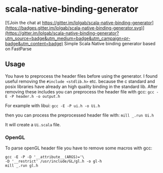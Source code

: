 # scala-native-binding-generator

[![Join the chat at https://gitter.im/lolgab/scala-native-binding-generator](https://badges.gitter.im/lolgab/scala-native-binding-generator.svg)](https://gitter.im/lolgab/scala-native-binding-generator?utm_source=badge&utm_medium=badge&utm_campaign=pr-badge&utm_content=badge)
Simple Scala Native binding generator based on FastParse

## Usage
You have to preprocess the header files before using the generator.
I found useful removing the `#include <stdlib.h>` etc. because the c standard and posix libraries have already an high quality binding in the standard lib.
After removing these includes you can preprocess the header file with gcc:
```gcc -E -P header.h -o output.h```

For example with libui:
```gcc -E -P ui.h -o Ui.h```

then you can process the preprocessed header file with:
```mill _.run Ui.h```

It will create a `Ui.scala` file.

### OpenGL
To parse openGL header file you have to remove some macros with gcc:
```
gcc -E -P -D '__attribute__(ARGS)='\
-D '__restrict' /usr/include/GL/gl.h -o gl-h
mill _.run gl.h
```
